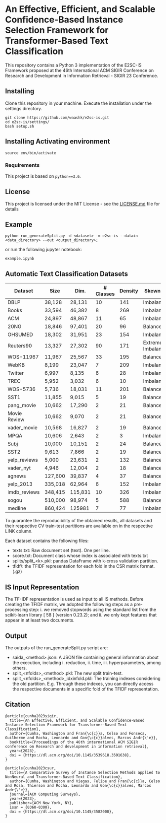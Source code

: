 # An Effective, Efficient, and Scalable Confidence-Based Instance Selection Framework for Transformer-Based Text Classification

This repository contains a Python 3 implementation of the E2SC-IS Framework proposed at the 46th International ACM SIGIR Conference on Research and Development in Information Retrieval - SIGIR 23 Conference.

## Installing

Clone this repository in your machine. Execute the installation under the settings directory.

```
git clone https://github.com/waashk/e2sc-is.git
cd e2sc-is/settings/
bash setup.sh
```

## Installing Activating environment

```
source env/bin/activate
```

### Requirements

This project is based on ```python==3.6```.

## License

This project is licensed under the MIT License - see the [LICENSE.md](LICENSE.md) file for details

## Example 

```
python run_generateSplit.py -d <dataset> -m e2sc-is --datain <data_directory> --out <output_directory>;
```

or run the following jupyter notebook:

```
example.ipynb
```

## Automatic Text Classification Datasets

| **Dataset**  | **Size** | **Dim.** | **# Classes** | **Density** | **Skewness**         | **Link**                                       |
|--------------|----------|----------|---------------|-------------|----------------------|------------------------------------------------|
| DBLP         | 38,128   | 28,131   | 10            | 141         | Imbalanced           | [LINK](https://doi.org/10.5281/zenodo.7555264) |
| Books        | 33,594   | 46,382   | 8             | 269         | Imbalanced           | [LINK](https://doi.org/10.5281/zenodo.7555256) |
| ACM          | 24,897   | 48,867   | 11            | 65          | Imbalanced           | [LINK](https://doi.org/10.5281/zenodo.7555249) |
| 20NG         | 18,846   | 97,401   | 20            | 96          | Balanced             | [LINK](https://doi.org/10.5281/zenodo.7555237) |
| OHSUMED      | 18,302   | 31,951   | 23            | 154         | Imbalanced           | [LINK](https://doi.org/10.5281/zenodo.7555276) |
| Reuters90    | 13,327   | 27,302   | 90            | 171         | Extremely Imbalanced | [LINK](https://doi.org/10.5281/zenodo.7555298) |
| WOS-11967    | 11,967   | 25,567   | 33            | 195         | Balanced             | [LINK](https://doi.org/10.5281/zenodo.7555385) |
| WebKB        | 8,199    | 23,047   | 7             | 209         | Imbalanced           | [LINK](https://doi.org/10.5281/zenodo.7555368) |
| Twitter      | 6,997    | 8,135    | 6             | 28          | Imbalanced           | [LINK](https://doi.org/10.5281/zenodo.7554707) |
| TREC         | 5,952    | 3,032    | 6             | 10          | Imbalanced           | [LINK](https://doi.org/10.5281/zenodo.7555342) |
| WOS-5736     | 5,736    | 18,031   | 11            | 201         | Balanced             | [LINK](https://doi.org/10.5281/zenodo.7555379) |
| SST1         | 11,855   | 9,015    | 5             | 19          | Balanced             | [LINK](https://doi.org/10.5281/zenodo.7555319) |
| pang_movie   | 10,662   | 17,290   | 2             | 21          | Balanced             | [LINK](https://doi.org/10.5281/zenodo.7555283) |
| Movie Review | 10,662   | 9,070    | 2             | 21          | Balanced             | [LINK](https://doi.org/10.5281/zenodo.7555273) |
| vader_movie  | 10,568   | 16,827   | 2             | 19          | Balanced             | [LINK](https://doi.org/10.5281/zenodo.7555354) |
| MPQA         | 10,606   | 2,643    | 2             | 3           | Imbalanced           | [LINK](https://doi.org/10.5281/zenodo.7555268) |
| Subj         | 10,000   | 10,151   | 2             | 24          | Balanced             | [LINK](https://doi.org/10.5281/zenodo.7555339) |
| SST2         | 9,613    | 7,866    | 2             | 19          | Balanced             | [LINK](https://doi.org/10.5281/zenodo.7555310) |
| yelp_reviews | 5,000    | 23,631   | 2             | 132         | Balanced             | [LINK](https://doi.org/10.5281/zenodo.7555396) |
| vader_nyt    | 4,946    | 12,004   | 2             | 18          | Balanced             | [LINK](https://doi.org/10.5281/zenodo.7555361) |
| agnews       | 127,600  | 39,837   | 4             | 37          | Balanced             | [LINK](https://doi.org/10.5281/zenodo.7555424) |
| yelp_2013    | 335,018  | 62,964   | 6             | 152         | Imbalanced           | [LINK](https://doi.org/10.5281/zenodo.7555898) |
| imdb_reviews | 348,415  | 115,831  | 10            | 326         | Imbalanced           | [LINK](https://doi.org/10.5281/zenodo.7555547) |
| sogou        | 510,000  | 98,974   | 5             | 588         | Balanced             | [LINK](https://doi.org/10.5281/zenodo.5259056) |
| medline      | 860,424  | 125981   | 7             | 77          | Imbalanced           | [LINK](https://doi.org/10.5281/zenodo.7555820) |

To guarantee the reproducibility of the obtained results, all datasets and their respective CV train-test partitions are available on in the respective LINK column.

Each dataset contains the following files:
- texts.txt: Raw document set (text). One per line.
- score.txt: Document class whose index is associated with texts.txt
- splits/split_\<k\>.pkl:  pandas DataFrame with k-cross validation partition.
- tfidf/: the TFIDF representation for each fold in the CSR matrix format. (.gz)

## IS Input Representation 

The TF-IDF representation is used as input to all IS methods. Before creating the TFIDF matrix, we adopted the following steps as a pre-processing step: i. we removed stopwords using the standard list from the scikit-learn library [ 58 ] (version 0.23.2); and ii. we only kept features that appear in at least two documents.

## Output

The outputs of the run_generateSplit.py script are:

- saida_\<method\>.json: A JSON file containing general information about the execution, including i. reduction, ii. time, iii. hyperparameters, among others.
- split_\<nfolds\>_\<method\>.pkl: The new split train-test.
- split_\<nfolds\>_\<method\>_idxinfold.pkl: The training indexes considering the old partition. E.g. Through these indexes, you can directly access the respective documents in a specific fold of the TFIDF representation.


## Citation

```
@article{cunha2023sigir,
  title={An Effective, Efficient, and Scalable Confidence-Based Instance Selection Framework for Transformer-Based Text Classification},
  author={Cunha, Washington and Fran{\c{c}}a, Celso and Fonseca, Guilherme and Rocha, Leonardo and Gon{\c{c}}alves, Marcos Andr{\'e}},
  booktitle={Proceedings of the 46th international ACM SIGIR conference on Research and development in information retrieval},
  year={2023},
  doi = {https://dl.acm.org/doi/10.1145/3539618.3591638},
}

@article{cunha2023csur,
  title={A Comparative Survey of Instance Selection Methods applied to NonNeural and Transformer-Based Text Classification},
  author={Cunha, Washington and Viegas, Felipe and Fran{\c{c}}a, Celso and Rosa, Thierson and Rocha, Leonardo and Gon{\c{c}}alves, Marcos Andr{\'e}},
  journal={ACM Computing Surveys},
  year={2023},
  publisher={ACM New York, NY},
  issn = {0360-0300},
  doi = {https://dl.acm.org/doi/10.1145/3582000},
}
```

